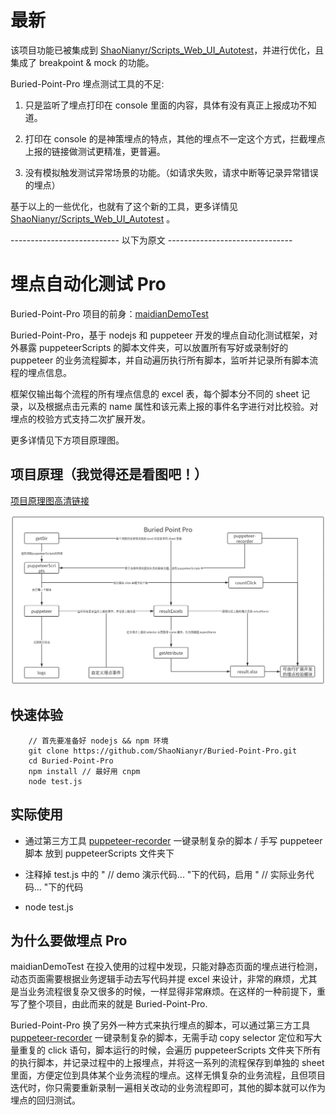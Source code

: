 # 最新

该项目功能已被集成到 [ShaoNianyr/Scripts_Web_UI_Autotest](https://github.com/ShaoNianyr/Scripts_Web_UI_Autotest)，并进行优化，且集成了 breakpoint & mock 的功能。

Buried-Point-Pro 埋点测试工具的不足:

1. 只是监听了埋点打印在 console 里面的内容，具体有没有真正上报成功不知道。

2. 打印在 console 的是神策埋点的特点，其他的埋点不一定这个方式，拦截埋点上报的链接做测试更精准，更普遍。

3. 没有模拟触发测试异常场景的功能。（如请求失败，请求中断等记录异常错误的埋点）

基于以上的一些优化，也就有了这个新的工具，更多详情见 [ShaoNianyr/Scripts_Web_UI_Autotest](https://github.com/ShaoNianyr/Scripts_Web_UI_Autotest) 。




--------------------------- 以下为原文 -------------------------------

# 埋点自动化测试 Pro

Buried-Point-Pro 项目的前身：[maidianDemoTest](https://github.com/ShaoNianyr/maidianDemoTest)

Buried-Point-Pro，基于 nodejs 和 puppeteer 开发的埋点自动化测试框架，对外暴露 puppeteerScripts 的脚本文件夹，可以放置所有写好或录制好的 puppeteer 的业务流程脚本，并自动遍历执行所有脚本，监听并记录所有脚本流程的埋点信息。

框架仅输出每个流程的所有埋点信息的 excel 表，每个脚本分不同的 sheet 记录，以及根据点击元素的 name 属性和该元素上报的事件名字进行对比校验。对埋点的校验方式支持二次扩展开发。

更多详情见下方项目原理图。

## 项目原理（我觉得还是看图吧！）

[项目原理图高清链接](https://www.processon.com/view/link/5dd38659e4b01da3459348c7)

<img src="https://github.com/ShaoNianyr/Buried-Point-Pro/blob/master/picture/BuriedPointPro.png">


## 快速体验

```
    // 首先要准备好 nodejs && npm 环境
    git clone https://github.com/ShaoNianyr/Buried-Point-Pro.git
    cd Buried-Point-Pro
    npm install // 最好用 cnpm 
    node test.js 
```

## 实际使用

-   通过第三方工具 [puppeteer-recorder](https://github.com/checkly/puppeteer-recorder) 一键录制复杂的脚本 / 手写 puppeteer 脚本 放到 puppeteerScripts 文件夹下

-   注释掉 test.js 中的 " // demo 演示代码... "下的代码，启用 " // 实际业务代码... "下的代码

-   node test.js

## 为什么要做埋点 Pro

maidianDemoTest 在投入使用的过程中发现，只能对静态页面的埋点进行检测，动态页面需要根据业务逻辑手动去写代码并提 excel 来设计，非常的麻烦，尤其是当业务流程很复杂又很多的时候，一样显得非常麻烦。在这样的一种前提下，重写了整个项目，由此而来的就是 Buried-Point-Pro. 

Buried-Point-Pro 换了另外一种方式来执行埋点的脚本，可以通过第三方工具 [puppeteer-recorder](https://github.com/checkly/puppeteer-recorder) 一键录制复杂的脚本，无需手动 copy selector 定位和写大量重复的 click 语句，脚本运行的时候，会遍历 puppeteerScripts 文件夹下所有的执行脚本，并记录过程中的上报埋点，并将这一系列的流程保存到单独的 sheet 里面，方便定位到具体某个业务流程的埋点。这样无惧复杂的业务流程，且但项目迭代时，你只需要重新录制一遍相关改动的业务流程即可，其他的脚本就可以作为埋点的回归测试。
